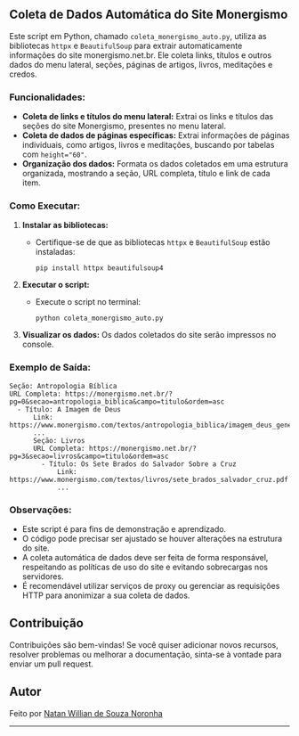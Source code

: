 ## Coleta de Dados Automática do Site Monergismo

Este script em Python, chamado `coleta_monergismo_auto.py`, utiliza as bibliotecas `httpx` e `BeautifulSoup` para extrair automaticamente informações do site monergismo.net.br. Ele coleta links, títulos e outros dados do menu lateral, seções, páginas de artigos, livros, meditações e credos.

### Funcionalidades:

- **Coleta de links e títulos do menu lateral:** Extrai os links e títulos das seções do site Monergismo, presentes no menu lateral.
- **Coleta de dados de páginas específicas:** Extrai informações de páginas individuais, como artigos, livros e meditações, buscando por tabelas com `height="60"`.
- **Organização dos dados:** Formata os dados coletados em uma estrutura organizada, mostrando a seção, URL completa, título e link de cada item.

### Como Executar:

1. **Instalar as bibliotecas:**
    - Certifique-se de que as bibliotecas `httpx` e `BeautifulSoup` estão instaladas:
      ```
      pip install httpx beautifulsoup4
      ```

2. **Executar o script:**
    - Execute o script no terminal:
      ```
      python coleta_monergismo_auto.py
      ```

3. **Visualizar os dados:** Os dados coletados do site serão impressos no console.

### Exemplo de Saída:

```
Seção: Antropologia Bíblica
URL Completa: https://monergismo.net.br/?pg=0&secao=antropologia_biblica&campo=titulo&ordem=asc
  - Título: A Imagem de Deus
      Link: https://www.monergismo.com/textos/antropologia_biblica/imagem_deus_genebra.htm
      ...
      Seção: Livros
      URL Completa: https://monergismo.net.br/?pg=3&secao=livros&campo=titulo&ordem=asc
        - Título: Os Sete Brados do Salvador Sobre a Cruz 
            Link: https://www.monergismo.com/textos/livros/sete_brados_salvador_cruz.pdf
            ...
```

### Observações:

- Este script é para fins de demonstração e aprendizado. 
- O código pode precisar ser ajustado se houver alterações na estrutura do site.
- A coleta automática de dados deve ser feita de forma responsável, respeitando as políticas de uso do site e evitando sobrecargas nos servidores. 
- É recomendável utilizar serviços de proxy ou gerenciar as requisições HTTP para anonimizar a sua coleta de dados.

## Contribuição

Contribuições são bem-vindas! Se você quiser adicionar novos recursos, resolver problemas ou melhorar a documentação, sinta-se à vontade para enviar um pull request.

## Autor

Feito por [Natan Willian de Souza Noronha](https://github.com/NatanWillianNo)

---




